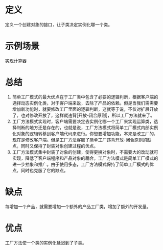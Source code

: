 ﻿# 定义
  定义一个创建对象的接口，让子类决定实例化哪一个类。
# 示例场景
  实现计算器
# 总结
1. 简单工厂模式的最大优点在于工厂类中包含了必要的逻辑判断，根据客户端的选择动态实例化类，对于客户端来说，去除了产品的依赖。但是当我们需需要增加新功能时，就要修改工厂里面的逻辑判断，这就等于说，不仅对扩展开放了，也对修改开放了，这样就违背[开放-闭合原则]，所以工厂方法就来了。
2. 工厂方法模式实现时，客户端需要决定去实例化哪一个工厂来实现运算类，选择判断的地方还是存在的，也就是说，工厂方法模式将简单工厂模式内部实例化对象的逻辑转移到客户端代码来进行。你想要增加功能，本来是改工厂的，现在是修改客户端。但是工厂方法客服了简单工厂违背开放-闭合原则的缺点，同时又保持了封装对象创建过程的优点。
3. 工厂方法模式集中封装了对象的创建，使得更换对象时，不需要大的改动就可实现，降低了客户端程序和产品对象的耦合。工厂方法模式是简单工厂模式的进一步抽象和推广。由于使用多态，工厂方法模式保持了简单工厂模式的优点，同时也克服了它的缺点。
# 缺点
  每增加一个产品，就需要增加一个额外的产品工厂类，增加了额外的开发量。
# 优点
  工厂方法使一个类的实例化延迟到了子类。
